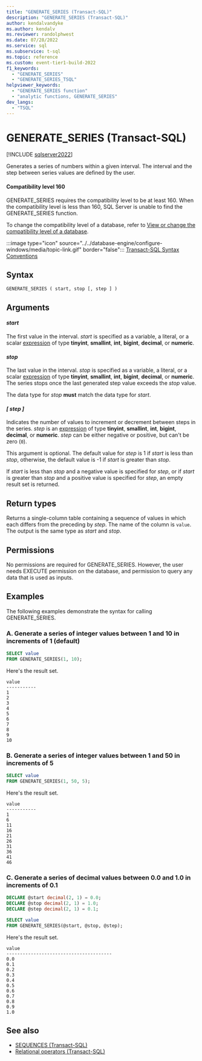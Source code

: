 ```yaml
---
title: "GENERATE_SERIES (Transact-SQL)"
description: "GENERATE_SERIES (Transact-SQL)"
author: kendalvandyke
ms.author: kendalv
ms.reviewer: randolphwest
ms.date: 07/28/2022
ms.service: sql
ms.subservice: t-sql
ms.topic: reference
ms.custom: event-tier1-build-2022
f1_keywords:
  - "GENERATE_SERIES"
  - "GENERATE_SERIES_TSQL"
helpviewer_keywords:
  - "GENERATE_SERIES function"
  - "analytic functions, GENERATE_SERIES"
dev_langs:
  - "TSQL"
---
```

# GENERATE_SERIES (Transact-SQL)

[!INCLUDE [sqlserver2022](../../includes/applies-to-version/sqlserver2022.md)]

Generates a series of numbers within a given interval. The interval and the step between series values are defined by the user.

#### Compatibility level 160

GENERATE_SERIES requires the compatibility level to be at least 160. When the compatibility level is less than 160, SQL Server is unable to find the GENERATE_SERIES function.

To change the compatibility level of a database, refer to [View or change the compatibility level of a database](../../relational-databases/databases/view-or-change-the-compatibility-level-of-a-database.md).

:::image type="icon" source="../../database-engine/configure-windows/media/topic-link.gif" border="false"::: [Transact-SQL Syntax Conventions](../language-elements/transact-sql-syntax-conventions-transact-sql.md)

## Syntax

```syntaxsql
GENERATE_SERIES ( start, stop [, step ] )
```

## Arguments

#### *start*

The first value in the interval. *start* is specified as a variable, a literal, or a scalar [expression](../../t-sql/language-elements/expressions-transact-sql.md) of type **tinyint**, **smallint**, **int**, **bigint**, **decimal**, or **numeric**.

#### *stop*

The last value in the interval. *stop* is specified as a variable, a literal, or a scalar [expression](../../t-sql/language-elements/expressions-transact-sql.md) of type **tinyint**, **smallint**, **int**, **bigint**, **decimal**, or **numeric**. The series stops once the last generated step value exceeds the *stop* value.

The data type for *stop* **must** match the data type for *start*.

#### *[ step ]*

Indicates the number of values to increment or decrement between steps in the series. *step* is an [expression](../../t-sql/language-elements/expressions-transact-sql.md) of type **tinyint**, **smallint**, **int**, **bigint**, **decimal**, or **numeric**. *step* can be either negative or positive, but can't be zero (`0`).

This argument is optional. The default value for *step* is 1 if *start* is less than *stop*, otherwise, the default value is -1 if *start* is greater than *stop*.

If *start* is less than *stop* and a negative value is specified for *step*, or if *start* is greater than *stop* and a positive value is specified for *step*, an empty result set is returned.

## Return types

Returns a single-column table containing a sequence of values in which each differs from the preceding by *step*. The name of the column is `value`. The output is the same type as *start* and *stop*.

## Permissions

No permissions are required for GENERATE_SERIES. However, the user needs EXECUTE permission on the database, and permission to query any data that is used as inputs.

## Examples

The following examples demonstrate the syntax for calling GENERATE_SERIES.

### A. Generate a series of integer values between 1 and 10 in increments of 1 (default)

```sql
SELECT value
FROM GENERATE_SERIES(1, 10);
```

Here's the result set.

```output
value
-----------
1
2
3
4
5
6
7
8
9
10
```

### B. Generate a series of integer values between 1 and 50 in increments of 5

```sql
SELECT value
FROM GENERATE_SERIES(1, 50, 5);
```

Here's the result set.

```output
value
-----------
1
6
11
16
21
26
31
36
41
46
```

### C. Generate a series of decimal values between 0.0 and 1.0 in increments of 0.1

```sql
DECLARE @start decimal(2, 1) = 0.0;
DECLARE @stop decimal(2, 1) = 1.0;
DECLARE @step decimal(2, 1) = 0.1;

SELECT value
FROM GENERATE_SERIES(@start, @stop, @step);
```

Here's the result set.

```output
value
---------------------------------------
0.0
0.1
0.2
0.3
0.4
0.5
0.6
0.7
0.8
0.9
1.0
```

## See also

- [SEQUENCES (Transact-SQL)](../../relational-databases/system-information-schema-views/sequences-transact-sql.md)
- [Relational operators (Transact-SQL)](../language-elements/relational-operators-transact-sql.md)

